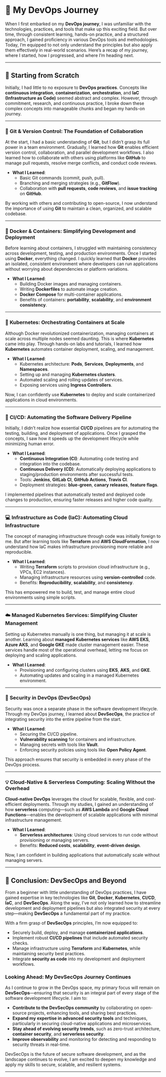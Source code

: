 # 🌟 My DevOps Journey

When I first embarked on my **DevOps journey**, I was unfamiliar with the technologies, practices, and tools that make up this exciting field. But over time, through consistent learning, hands-on practice, and a structured approach, I gained proficiency in various DevOps tools and methodologies. Today, I’m equipped to not only understand the principles but also apply them effectively in real-world scenarios. Here’s a recap of my journey, where I started, how I progressed, and where I’m heading next.

---

## 🚀 Starting from Scratch

Initially, I had little to no exposure to **DevOps practices**. Concepts like **continuous integration**, **containerization**, **orchestration**, and **IaC (Infrastructure as Code)** seemed abstract and complex. However, through commitment, research, and continuous practice, I broke down these complex concepts into manageable chunks and began my hands-on journey.

---

### 📍 **Git & Version Control: The Foundation of Collaboration**

At the start, I had a basic understanding of **Git**, but I didn’t grasp its full power in a team environment. Gradually, I learned how **Git** enables efficient version control, collaboration, and parallel development workflows. I also learned how to collaborate with others using platforms like **GitHub** to manage pull requests, resolve merge conflicts, and conduct code reviews.

- **What I Learned**:
  - Basic Git commands (commit, push, pull).
  - Branching and merging strategies (e.g., **GitFlow**).
  - Collaboration with **pull requests**, **code reviews**, and **issue tracking** on **GitHub**.
  
By working with others and contributing to open-source, I now understand the importance of using **Git** to maintain a clean, organized, and scalable codebase.

---

### 🐳 **Docker & Containers: Simplifying Development and Deployment**

Before learning about containers, I struggled with maintaining consistency across development, testing, and production environments. Once I started using **Docker**, everything changed. I quickly learned that **Docker** provides an isolated, consistent environment where developers can run applications without worrying about dependencies or platform variations.

- **What I Learned**:
  - Building Docker images and managing containers.
  - Writing **Dockerfiles** to automate image creation.
  - **Docker Compose** for multi-container applications.
  - Benefits of containers: **portability**, **scalability**, and **environment consistency**.

---

### 🐙 **Kubernetes: Orchestrating Containers at Scale**

Although Docker revolutionized containerization, managing containers at scale across multiple nodes seemed daunting. This is where **Kubernetes** came into play. Through hands-on labs and tutorials, I learned how **Kubernetes** automates container deployment, scaling, and management.

- **What I Learned**:
  - Kubernetes architecture: **Pods**, **Services**, **Deployments**, and **Namespaces**.
  - Setting up and managing **Kubernetes clusters**.
  - Automated scaling and rolling updates of services.
  - Exposing services using **Ingress Controllers**.

Now, I can confidently use **Kubernetes** to deploy and scale containerized applications in cloud environments.

---

### 🔄 **CI/CD: Automating the Software Delivery Pipeline**

Initially, I didn’t realize how essential **CI/CD** pipelines are for automating the testing, building, and deployment of applications. Once I grasped the concepts, I saw how it speeds up the development lifecycle while minimizing human error.

- **What I Learned**:
  - **Continuous Integration (CI)**: Automating code testing and integration into the codebase.
  - **Continuous Delivery (CD)**: Automatically deploying applications to staging/production environments after successful tests.
  - Tools: **Jenkins**, **GitLab CI**, **GitHub Actions**, **Travis CI**.
  - Deployment strategies: **blue-green**, **canary releases**, **feature flags**.

I implemented pipelines that automatically tested and deployed code changes to production, ensuring faster releases and higher code quality.

---

### 💻 **Infrastructure as Code (IaC): Automating Cloud Infrastructure**

The concept of managing infrastructure through code was initially foreign to me. But after learning tools like **Terraform** and **AWS CloudFormation**, I now understand how IaC makes infrastructure provisioning more reliable and reproducible.

- **What I Learned**:
  - Writing **Terraform** scripts to provision cloud infrastructure (e.g., VPCs, EC2 instances).
  - Managing infrastructure resources using **version-controlled** code.
  - Benefits: **Reproducibility**, **scalability**, and **consistency**.

This has empowered me to build, test, and manage entire cloud environments using simple scripts.

---

### ☁️ **Managed Kubernetes Services: Simplifying Cluster Management**

Setting up Kubernetes manually is one thing, but managing it at scale is another. Learning about **managed Kubernetes services** like **AWS EKS**, **Azure AKS**, and **Google GKE** made cluster management easier. These services handle most of the operational overhead, letting me focus on deploying and scaling applications.

- **What I Learned**:
  - Provisioning and configuring clusters using **EKS**, **AKS**, and **GKE**.
  - Automating updates and scaling in a managed Kubernetes environment.

---

### 🔐 **Security in DevOps (DevSecOps)**

Security was once a separate phase in the software development lifecycle. Through my DevOps journey, I learned about **DevSecOps**, the practice of integrating security into the entire pipeline from the start.

- **What I Learned**:
  - Securing the CI/CD pipeline.
  - **Vulnerability scanning** for containers and infrastructure.
  - Managing secrets with tools like **Vault**.
  - Enforcing security policies using tools like **Open Policy Agent**.

This approach ensures that security is embedded in every phase of the DevOps process.

---

### 💡 **Cloud-Native & Serverless Computing: Scaling Without the Overhead**

**Cloud-native DevOps** leverages the cloud for scalable, flexible, and cost-efficient deployments. Through my studies, I gained an understanding of how **serverless** computing—such as **AWS Lambda** and **Google Cloud Functions**—enables the development of scalable applications with minimal infrastructure management.

- **What I Learned**:
  - **Serverless architectures**: Using cloud services to run code without provisioning or managing servers.
  - Benefits: **Reduced costs**, **scalability**, **event-driven design**.

Now, I am confident in building applications that automatically scale without managing servers.

---
## 🏁 **Conclusion: DevSecOps and Beyond**

From a beginner with little understanding of DevOps practices, I have gained expertise in key technologies like **Git**, **Docker**, **Kubernetes**, **CI/CD**, **IaC**, and **DevSecOps**. Along the way, I’ve not only learned how to streamline development and deployment pipelines but also integrated security at every step—making **DevSecOps** a fundamental part of my practice.

With a firm grasp of **DevSecOps** principles, I’m now equipped to:
- Securely build, deploy, and manage **containerized applications**.
- Implement robust **CI/CD pipelines** that include automated security checks.
- Manage infrastructure using **Terraform** and **Kubernetes**, while maintaining security best practices.
- Integrate **security as code** into my development and deployment workflows.

### Looking Ahead: My DevSecOps Journey Continues

As I continue to grow in the DevOps space, my primary focus will remain on **DevSecOps**—ensuring that security is an integral part of every stage of the software development lifecycle. I aim to:
- **Contribute to the DevSecOps community** by collaborating on open-source projects, enhancing tools, and sharing best practices.
- **Expand my expertise in advanced security tools** and techniques, particularly in securing cloud-native applications and microservices.
- **Stay ahead of evolving security trends**, such as zero-trust architecture, **container security**, and **serverless security**.
- **Improve observability** and monitoring for detecting and responding to security threats in real-time.

DevSecOps is the future of secure software development, and as the landscape continues to evolve, I am excited to deepen my knowledge and apply my skills to secure, scalable, and resilient systems.

---